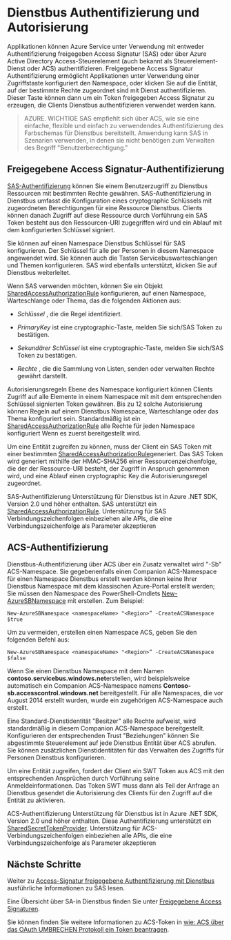 <properties 
    pageTitle="Service Bus Authentifizierung und Autorisierung | Microsoft Azure"
    description="Übersicht über freigegebene Access Signatur (SAS) Authentifizierung."
    services="service-bus"
    documentationCenter="na"
    authors="sethmanheim"
    manager="timlt"
    editor="" />
<tags 
    ms.service="service-bus"
    ms.devlang="na"
    ms.topic="article"
    ms.tgt_pltfrm="na"
    ms.workload="na"
    ms.date="10/03/2016"
    ms.author="sethm" />

# <a name="service-bus-authentication-and-authorization"></a>Dienstbus Authentifizierung und Autorisierung

Applikationen können Azure Service unter Verwendung mit entweder Authentifizierung freigegeben Access Signatur (SAS) oder über Azure Active Directory Access-Steuerelement (auch bekannt als Steuerelement-Dienst oder ACS) authentifizieren. Freigegebene Access Signatur Authentifizierung ermöglicht Applikationen unter Verwendung einer Zugriffstaste konfiguriert den Namespace, oder klicken Sie auf die Entität, auf der bestimmte Rechte zugeordnet sind mit Dienst authentifizieren. Dieser Taste können dann um ein Token freigegeben Access Signatur zu erzeugen, die Clients Dienstbus authentifizieren verwendet werden kann.

>AZURE. WICHTIGE SAS empfiehlt sich über ACS, wie sie eine einfache, flexible und einfach zu verwendendes Authentifizierung des Farbschemas für Dienstbus bereitstellt. Anwendung kann SAS in Szenarien verwenden, in denen sie nicht benötigen zum Verwalten des Begriff "Benutzerberechtigung."

## <a name="shared-access-signature-authentication"></a>Freigegebene Access Signatur-Authentifizierung

[SAS-Authentifizierung](service-bus-sas-overview.md) können Sie einem Benutzerzugriff zu Dienstbus Ressourcen mit bestimmten Rechte gewähren. SAS-Authentifizierung in Dienstbus umfasst die Konfiguration eines cryptographic Schlüssels mit zugeordneten Berechtigungen für eine Ressource Dienstbus. Clients können danach Zugriff auf diese Ressource durch Vorführung ein SAS Token besteht aus den Ressourcen-URI zugegriffen wird und ein Ablauf mit dem konfigurierten Schlüssel signiert.

Sie können auf einen Namespace Dienstbus Schlüssel für SAS konfigurieren. Der Schlüssel für alle per Personen in diesem Namespace angewendet wird. Sie können auch die Tasten Servicebuswarteschlangen und Themen konfigurieren. SAS wird ebenfalls unterstützt, klicken Sie auf Dienstbus weiterleitet.

Wenn SAS verwenden möchten, können Sie ein Objekt [SharedAccessAuthorizationRule](https://msdn.microsoft.com/library/azure/microsoft.servicebus.messaging.sharedaccessauthorizationrule.aspx) konfigurieren, auf einen Namespace, Warteschlange oder Thema, das die folgenden Aktionen aus:

- *Schlüssel* , die die Regel identifiziert.

- *PrimaryKey* ist eine cryptographic-Taste, melden Sie sich/SAS Token zu bestätigen.

- *Sekundärer Schlüssel* ist eine cryptographic-Taste, melden Sie sich/SAS Token zu bestätigen.

- *Rechte* , die die Sammlung von Listen, senden oder verwalten Rechte gewährt darstellt.

Autorisierungsregeln Ebene des Namespace konfiguriert können Clients Zugriff auf alle Elemente in einem Namespace mit mit dem entsprechenden Schlüssel signierten Token gewähren. Bis zu 12 solche Autorisierung können Regeln auf einem Dienstbus Namespace, Warteschlange oder das Thema konfiguriert sein. Standardmäßig ist ein [SharedAccessAuthorizationRule](https://msdn.microsoft.com/library/azure/microsoft.servicebus.messaging.sharedaccessauthorizationrule.aspx) alle Rechte für jeden Namespace konfiguriert Wenn es zuerst bereitgestellt wird.

Um eine Entität zugreifen zu können, muss der Client ein SAS Token mit einer bestimmten [SharedAccessAuthorizationRule](https://msdn.microsoft.com/library/azure/microsoft.servicebus.messaging.sharedaccessauthorizationrule.aspx)generiert. Das SAS Token wird generiert mithilfe der HMAC-SHA256 einer Ressourcenzeichenfolge, die der der Ressource-URI besteht, der Zugriff in Anspruch genommen wird, und eine Ablauf einen cryptographic Key die Autorisierungsregel zugeordnet.

SAS-Authentifizierung Unterstützung für Dienstbus ist in Azure .NET SDK, Version 2.0 und höher enthalten. SAS unterstützt ein [SharedAccessAuthorizationRule](https://msdn.microsoft.com/library/azure/microsoft.servicebus.messaging.sharedaccessauthorizationrule.aspx). Unterstützung für SAS Verbindungszeichenfolgen einbeziehen alle APIs, die eine Verbindungszeichenfolge als Parameter akzeptieren

## <a name="acs-authentication"></a>ACS-Authentifizierung

Dienstbus-Authentifizierung über ACS über ein Zusatz verwaltet wird "-Sb" ACS-Namespace. Sie gegebenenfalls einen Companion ACS-Namespace für einen Namespace Dienstbus erstellt werden können keine Ihrer Dienstbus Namespace mit dem klassischen Azure-Portal erstellt werden; Sie müssen den Namespace des PowerShell-Cmdlets [New-AzureSBNamespace](https://msdn.microsoft.com/library/azure/dn495165.aspx) mit erstellen. Zum Beispiel:

```
New-AzureSBNamespace <namespaceName> "<Region>” -CreateACSNamespace $true
```

Um zu vermeiden, erstellen einen Namespace ACS, geben Sie den folgenden Befehl aus:

```
New-AzureSBNamespace <namespaceName> "<Region>” -CreateACSNamespace $false
```

Wenn Sie einen Dienstbus Namespace mit dem Namen **contoso.servicebus.windows.net**erstellen, wird beispielsweise automatisch ein Companion ACS-Namespace namens **Contoso-sb.accesscontrol.windows.net** bereitgestellt. Für alle Namespaces, die vor August 2014 erstellt wurden, wurde ein zugehörigen ACS-Namespace auch erstellt.

Eine Standard-Dienstidentität "Besitzer" alle Rechte aufweist, wird standardmäßig in diesem Companion ACS-Namespace bereitgestellt. Konfigurieren der entsprechenden Trust "Beziehungen" können Sie abgestimmte Steuerelement auf jede Dienstbus Entität über ACS abrufen. Sie können zusätzlichen Dienstidentitäten für das Verwalten des Zugriffs für Personen Dienstbus konfigurieren.

Um eine Entität zugreifen, fordert der Client ein SWT Token aus ACS mit den entsprechenden Ansprüchen durch Vorführung seine Anmeldeinformationen. Das Token SWT muss dann als Teil der Anfrage an Dienstbus gesendet die Autorisierung des Clients für den Zugriff auf die Entität zu aktivieren.

ACS-Authentifizierung Unterstützung für Dienstbus ist in Azure .NET SDK, Version 2.0 und höher enthalten. Diese Authentifizierung unterstützt ein [SharedSecretTokenProvider](https://msdn.microsoft.com/library/azure/microsoft.servicebus.sharedsecrettokenprovider.aspx). Unterstützung für ACS-Verbindungszeichenfolgen einbeziehen alle APIs, die eine Verbindungszeichenfolge als Parameter akzeptieren

## <a name="next-steps"></a>Nächste Schritte

Weiter zu [Access-Signatur freigegebene Authentifizierung mit Dienstbus](service-bus-shared-access-signature-authentication.md) ausführliche Informationen zu SAS lesen.

Eine Übersicht über SA-in Dienstbus finden Sie unter [Freigegebene Access Signaturen](service-bus-sas-overview.md).

Sie können finden Sie weitere Informationen zu ACS-Token in [wie: ACS über das OAuth UMBRECHEN Protokoll ein Token beantragen](https://msdn.microsoft.com/library/hh674475.aspx).



